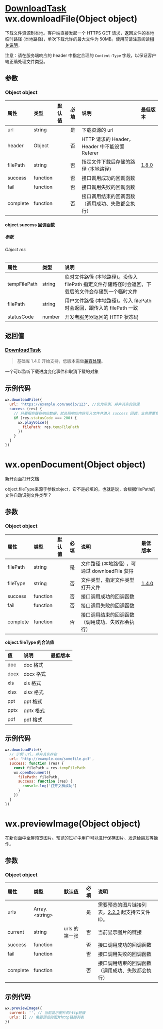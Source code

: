 # [DownloadTask](https://developers.weixin.qq.com/miniprogram/dev/api/network/download/DownloadTask.html) wx.downloadFile(Object object)

下载文件资源到本地。客户端直接发起一个 HTTPS GET 请求，返回文件的本地临时路径 (本地路径)，单次下载允许的最大文件为 50MB。使用前请注意阅读[相关说明](https://developers.weixin.qq.com/miniprogram/dev/framework/ability/network.html)。

注意：请在服务端响应的 header 中指定合理的 `Content-Type` 字段，以保证客户端正确处理文件类型。

## 参数

### Object object

| 属性     | 类型     | 默认值 | 必填 | 说明                                             | 最低版本                                                     |
| :------- | :------- | :----- | :--- | :----------------------------------------------- | :----------------------------------------------------------- |
| url      | string   |        | 是   | 下载资源的 url                                   |                                                              |
| header   | Object   |        | 否   | HTTP 请求的 Header，Header 中不能设置 Referer    |                                                              |
| filePath | string   |        | 否   | 指定文件下载后存储的路径 (本地路径)              | [1.8.0](https://developers.weixin.qq.com/miniprogram/dev/framework/compatibility.html) |
| success  | function |        | 否   | 接口调用成功的回调函数                           |                                                              |
| fail     | function |        | 否   | 接口调用失败的回调函数                           |                                                              |
| complete | function |        | 否   | 接口调用结束的回调函数（调用成功、失败都会执行） |                                                              |

#### object.success 回调函数

##### 参数

###### Object res

| 属性         | 类型   | 说明                                                         |
| :----------- | :----- | :----------------------------------------------------------- |
| tempFilePath | string | 临时文件路径 (本地路径)。没传入 filePath 指定文件存储路径时会返回，下载后的文件会存储到一个临时文件 |
| filePath     | string | 用户文件路径 (本地路径)。传入 filePath 时会返回，跟传入的 filePath 一致 |
| statusCode   | number | 开发者服务器返回的 HTTP 状态码                               |

## 返回值

### [DownloadTask](https://developers.weixin.qq.com/miniprogram/dev/api/network/download/DownloadTask.html)

> 基础库 1.4.0 开始支持，低版本需做[兼容处理](https://developers.weixin.qq.com/miniprogram/dev/framework/compatibility.html)。

一个可以监听下载进度变化事件和取消下载的对象

## 示例代码

```js
wx.downloadFile({
  url: 'https://example.com/audio/123', //仅为示例，并非真实的资源
  success (res) {
    // 只要服务器有响应数据，就会把响应内容写入文件并进入 success 回调，业务需要自行判断是否下载到了想要的内容
    if (res.statusCode === 200) {
      wx.playVoice({
        filePath: res.tempFilePath
      })
    }
  }
})
```









# wx.openDocument(Object object)

新开页面打开文档

object.fileType来源于参数object，它不是必填的，也就是说，会根据filePath的文件自动识别文件类型？

## 参数

### Object object

| 属性     | 类型     | 默认值 | 必填 | 说明                                             | 最低版本                                                     |
| :------- | :------- | :----- | :--- | :----------------------------------------------- | :----------------------------------------------------------- |
| filePath | string   |        | 是   | 文件路径 (本地路径) ，可通过 downloadFile 获得   |                                                              |
| fileType | string   |        | 否   | 文件类型，指定文件类型打开文件                   | [1.4.0](https://developers.weixin.qq.com/miniprogram/dev/framework/compatibility.html) |
| success  | function |        | 否   | 接口调用成功的回调函数                           |                                                              |
| fail     | function |        | 否   | 接口调用失败的回调函数                           |                                                              |
| complete | function |        | 否   | 接口调用结束的回调函数（调用成功、失败都会执行） |                                                              |

**object.fileType 的合法值**

| 值   | 说明      | 最低版本 |
| :--- | :-------- | :------- |
| doc  | doc 格式  |          |
| docx | docx 格式 |          |
| xls  | xls 格式  |          |
| xlsx | xlsx 格式 |          |
| ppt  | ppt 格式  |          |
| pptx | pptx 格式 |          |
| pdf  | pdf 格式  |          |

## 示例代码

```javascript
wx.downloadFile({
  // 示例 url，并非真实存在
  url: 'http://example.com/somefile.pdf',
  success: function (res) {
    const filePath = res.tempFilePath
    wx.openDocument({
      filePath: filePath,
      success: function (res) {
        console.log('打开文档成功')
      }
    })
  }
})
```





# wx.previewImage(Object object)

在新页面中全屏预览图片。预览的过程中用户可以进行保存图片、发送给朋友等操作。

## 参数

### Object object

| 属性     | 类型                 | 默认值        | 必填 | 说明                                                         |
| :------- | :------------------- | :------------ | :--- | :----------------------------------------------------------- |
| urls     | Array.&lt;string&gt; |               | 是   | 需要预览的图片链接列表。[2.2.3](https://developers.weixin.qq.com/miniprogram/dev/framework/compatibility.html) 起支持云文件ID。 |
| current  | string               | urls 的第一张 | 否   | 当前显示图片的链接                                           |
| success  | function             |               | 否   | 接口调用成功的回调函数                                       |
| fail     | function             |               | 否   | 接口调用失败的回调函数                                       |
| complete | function             |               | 否   | 接口调用结束的回调函数（调用成功、失败都会执行）             |

## 示例代码

```js
wx.previewImage({
  current: '', // 当前显示图片的http链接
  urls: [] // 需要预览的图片http链接列表
})
```